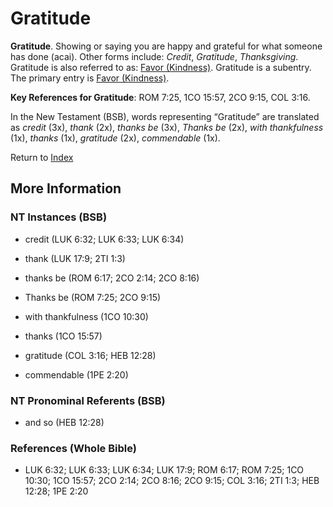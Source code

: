 # Gratitude
**Gratitude**. 
Showing or saying you are happy and grateful for what someone has done (acai). 
Other forms include: 
*Credit*, *Gratitude*, *Thanksgiving*. 
Gratitude is also referred to as: 
[Favor (Kindness)](Favor.md). 
Gratitude is a subentry. The primary entry is 
[Favor (Kindness)](Favor.md). 


**Key References for Gratitude**: 
ROM 7:25, 1CO 15:57, 2CO 9:15, COL 3:16. 




In the New Testament (BSB), words representing “Gratitude” are translated as 
*credit* (3x), *thank* (2x), *thanks be* (3x), *Thanks be* (2x), *with thankfulness* (1x), *thanks* (1x), *gratitude* (2x), *commendable* (1x). 


Return to [Index](00-Index.md)

## More Information

### NT Instances (BSB)

* credit (LUK 6:32; LUK 6:33; LUK 6:34)

* thank (LUK 17:9; 2TI 1:3)

* thanks be (ROM 6:17; 2CO 2:14; 2CO 8:16)

* Thanks be (ROM 7:25; 2CO 9:15)

* with thankfulness (1CO 10:30)

* thanks (1CO 15:57)

* gratitude (COL 3:16; HEB 12:28)

* commendable (1PE 2:20)



### NT Pronominal Referents (BSB)

* and so (HEB 12:28)



### References (Whole Bible)

* LUK 6:32; LUK 6:33; LUK 6:34; LUK 17:9; ROM 6:17; ROM 7:25; 1CO 10:30; 1CO 15:57; 2CO 2:14; 2CO 8:16; 2CO 9:15; COL 3:16; 2TI 1:3; HEB 12:28; 1PE 2:20



